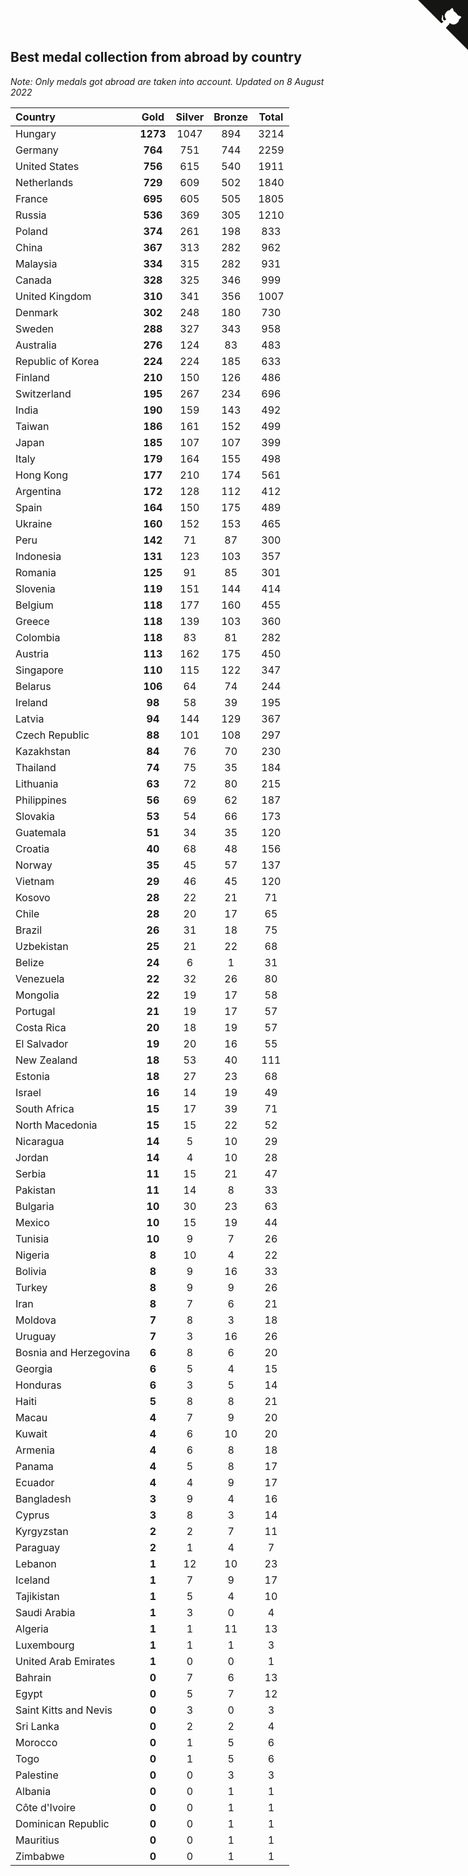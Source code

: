 ## Best medal collection from abroad by country

*Note: Only medals got abroad are taken into account.*
*Updated on  8 August 2022*

| Country | Gold | Silver | Bronze | Total |
| :--- | :--: | :--: | :--: | :--: |
| Hungary | **1273** | 1047 | 894 | 3214 |
| Germany | **764** | 751 | 744 | 2259 |
| United States | **756** | 615 | 540 | 1911 |
| Netherlands | **729** | 609 | 502 | 1840 |
| France | **695** | 605 | 505 | 1805 |
| Russia | **536** | 369 | 305 | 1210 |
| Poland | **374** | 261 | 198 | 833 |
| China | **367** | 313 | 282 | 962 |
| Malaysia | **334** | 315 | 282 | 931 |
| Canada | **328** | 325 | 346 | 999 |
| United Kingdom | **310** | 341 | 356 | 1007 |
| Denmark | **302** | 248 | 180 | 730 |
| Sweden | **288** | 327 | 343 | 958 |
| Australia | **276** | 124 | 83 | 483 |
| Republic of Korea | **224** | 224 | 185 | 633 |
| Finland | **210** | 150 | 126 | 486 |
| Switzerland | **195** | 267 | 234 | 696 |
| India | **190** | 159 | 143 | 492 |
| Taiwan | **186** | 161 | 152 | 499 |
| Japan | **185** | 107 | 107 | 399 |
| Italy | **179** | 164 | 155 | 498 |
| Hong Kong | **177** | 210 | 174 | 561 |
| Argentina | **172** | 128 | 112 | 412 |
| Spain | **164** | 150 | 175 | 489 |
| Ukraine | **160** | 152 | 153 | 465 |
| Peru | **142** | 71 | 87 | 300 |
| Indonesia | **131** | 123 | 103 | 357 |
| Romania | **125** | 91 | 85 | 301 |
| Slovenia | **119** | 151 | 144 | 414 |
| Belgium | **118** | 177 | 160 | 455 |
| Greece | **118** | 139 | 103 | 360 |
| Colombia | **118** | 83 | 81 | 282 |
| Austria | **113** | 162 | 175 | 450 |
| Singapore | **110** | 115 | 122 | 347 |
| Belarus | **106** | 64 | 74 | 244 |
| Ireland | **98** | 58 | 39 | 195 |
| Latvia | **94** | 144 | 129 | 367 |
| Czech Republic | **88** | 101 | 108 | 297 |
| Kazakhstan | **84** | 76 | 70 | 230 |
| Thailand | **74** | 75 | 35 | 184 |
| Lithuania | **63** | 72 | 80 | 215 |
| Philippines | **56** | 69 | 62 | 187 |
| Slovakia | **53** | 54 | 66 | 173 |
| Guatemala | **51** | 34 | 35 | 120 |
| Croatia | **40** | 68 | 48 | 156 |
| Norway | **35** | 45 | 57 | 137 |
| Vietnam | **29** | 46 | 45 | 120 |
| Kosovo | **28** | 22 | 21 | 71 |
| Chile | **28** | 20 | 17 | 65 |
| Brazil | **26** | 31 | 18 | 75 |
| Uzbekistan | **25** | 21 | 22 | 68 |
| Belize | **24** | 6 | 1 | 31 |
| Venezuela | **22** | 32 | 26 | 80 |
| Mongolia | **22** | 19 | 17 | 58 |
| Portugal | **21** | 19 | 17 | 57 |
| Costa Rica | **20** | 18 | 19 | 57 |
| El Salvador | **19** | 20 | 16 | 55 |
| New Zealand | **18** | 53 | 40 | 111 |
| Estonia | **18** | 27 | 23 | 68 |
| Israel | **16** | 14 | 19 | 49 |
| South Africa | **15** | 17 | 39 | 71 |
| North Macedonia | **15** | 15 | 22 | 52 |
| Nicaragua | **14** | 5 | 10 | 29 |
| Jordan | **14** | 4 | 10 | 28 |
| Serbia | **11** | 15 | 21 | 47 |
| Pakistan | **11** | 14 | 8 | 33 |
| Bulgaria | **10** | 30 | 23 | 63 |
| Mexico | **10** | 15 | 19 | 44 |
| Tunisia | **10** | 9 | 7 | 26 |
| Nigeria | **8** | 10 | 4 | 22 |
| Bolivia | **8** | 9 | 16 | 33 |
| Turkey | **8** | 9 | 9 | 26 |
| Iran | **8** | 7 | 6 | 21 |
| Moldova | **7** | 8 | 3 | 18 |
| Uruguay | **7** | 3 | 16 | 26 |
| Bosnia and Herzegovina | **6** | 8 | 6 | 20 |
| Georgia | **6** | 5 | 4 | 15 |
| Honduras | **6** | 3 | 5 | 14 |
| Haiti | **5** | 8 | 8 | 21 |
| Macau | **4** | 7 | 9 | 20 |
| Kuwait | **4** | 6 | 10 | 20 |
| Armenia | **4** | 6 | 8 | 18 |
| Panama | **4** | 5 | 8 | 17 |
| Ecuador | **4** | 4 | 9 | 17 |
| Bangladesh | **3** | 9 | 4 | 16 |
| Cyprus | **3** | 8 | 3 | 14 |
| Kyrgyzstan | **2** | 2 | 7 | 11 |
| Paraguay | **2** | 1 | 4 | 7 |
| Lebanon | **1** | 12 | 10 | 23 |
| Iceland | **1** | 7 | 9 | 17 |
| Tajikistan | **1** | 5 | 4 | 10 |
| Saudi Arabia | **1** | 3 | 0 | 4 |
| Algeria | **1** | 1 | 11 | 13 |
| Luxembourg | **1** | 1 | 1 | 3 |
| United Arab Emirates | **1** | 0 | 0 | 1 |
| Bahrain | **0** | 7 | 6 | 13 |
| Egypt | **0** | 5 | 7 | 12 |
| Saint Kitts and Nevis | **0** | 3 | 0 | 3 |
| Sri Lanka | **0** | 2 | 2 | 4 |
| Morocco | **0** | 1 | 5 | 6 |
| Togo | **0** | 1 | 5 | 6 |
| Palestine | **0** | 0 | 3 | 3 |
| Albania | **0** | 0 | 1 | 1 |
| Côte d'Ivoire | **0** | 0 | 1 | 1 |
| Dominican Republic | **0** | 0 | 1 | 1 |
| Mauritius | **0** | 0 | 1 | 1 |
| Zimbabwe | **0** | 0 | 1 | 1 |


<a href="https://github.com/jonatanklosko/wca_statistics" class="github-corner" aria-label="View source on Github"><svg width="80" height="80" viewBox="0 0 250 250" style="fill:#151513; color:#fff; position: absolute; top: 0; border: 0; right: 0;" aria-hidden="true"><path d="M0,0 L115,115 L130,115 L142,142 L250,250 L250,0 Z"></path><path d="M128.3,109.0 C113.8,99.7 119.0,89.6 119.0,89.6 C122.0,82.7 120.5,78.6 120.5,78.6 C119.2,72.0 123.4,76.3 123.4,76.3 C127.3,80.9 125.5,87.3 125.5,87.3 C122.9,97.6 130.6,101.9 134.4,103.2" fill="currentColor" style="transform-origin: 130px 106px;" class="octo-arm"></path><path d="M115.0,115.0 C114.9,115.1 118.7,116.5 119.8,115.4 L133.7,101.6 C136.9,99.2 139.9,98.4 142.2,98.6 C133.8,88.0 127.5,74.4 143.8,58.0 C148.5,53.4 154.0,51.2 159.7,51.0 C160.3,49.4 163.2,43.6 171.4,40.1 C171.4,40.1 176.1,42.5 178.8,56.2 C183.1,58.6 187.2,61.8 190.9,65.4 C194.5,69.0 197.7,73.2 200.1,77.6 C213.8,80.2 216.3,84.9 216.3,84.9 C212.7,93.1 206.9,96.0 205.4,96.6 C205.1,102.4 203.0,107.8 198.3,112.5 C181.9,128.9 168.3,122.5 157.7,114.1 C157.9,116.9 156.7,120.9 152.7,124.9 L141.0,136.5 C139.8,137.7 141.6,141.9 141.8,141.8 Z" fill="currentColor" class="octo-body"></path></svg></a><style>.github-corner:hover .octo-arm{animation:octocat-wave 560ms ease-in-out}@keyframes octocat-wave{0%,100%{transform:rotate(0)}20%,60%{transform:rotate(-25deg)}40%,80%{transform:rotate(10deg)}}@media (max-width:500px){.github-corner:hover .octo-arm{animation:none}.github-corner .octo-arm{animation:octocat-wave 560ms ease-in-out}}</style>
